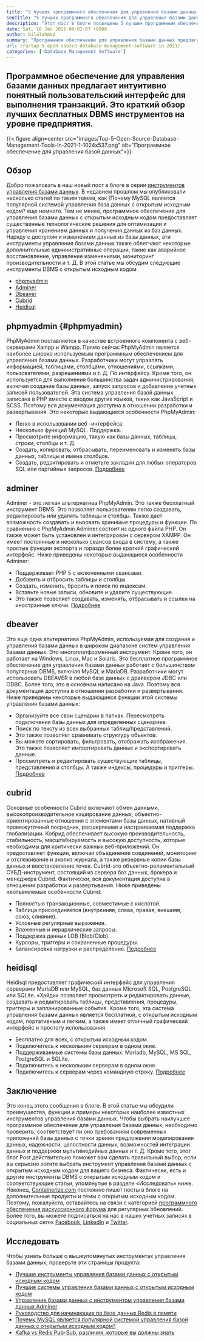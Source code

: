 ```yaml
---
title: "5 лучших программного обеспечения для управления базами данных с открытым исходным кодом в 2021 году" 
seoTitle: "5 лучших программного обеспечения для управления базами данных с открытым исходным кодом в 2021 году" 
description: "Этот пост в блоге посвящены 5 лучшим программным обеспечением для управления базами данных с открытым исходным кодом. Это PhpMyAdmin, Adminer, Dbeaver, Cubrid и Heidisql." 
date: Sat, 16 Jan 2021 00:02:07 +0000
author: bilalahmed
summary: "Программное обеспечение для управления базами данных предлагает интуитивно понятный пользовательский интерфейс для выполнения транзакций. Это краткий обзор лучших бесплатных DBMS инструментов на уровне предприятия." 
url: /ru/top-5-open-source-database-management-software-in-2021/
categories: ['Database Management Software']
---
```


## Программное обеспечение для управления базами данных предлагает интуитивно понятный пользовательский интерфейс для выполнения транзакций. Это краткий обзор лучших бесплатных DBMS инструментов на уровне предприятия.

{{< figure align=center src="images/Top-5-Open-Source-Database-Management-Tools-In-2021-1-1024x537.png" alt="Программное обеспечение для управления базой данных">}}


## Обзор
Добро пожаловать в наш новый пост в блоге в серии [инструментов управления базами данных][1]. В недавнем прошлом мы опубликовали несколько статей по таким темам, как [Почему MySQL является популярной системой управления база данных с открытым исходным кодом? еще немного. Тем не менее, программное обеспечение для управления базами данных с открытым исходным кодом предоставляет существенные технологические решения для оптимизации и управления хранением данных и получения данных из баз данных. Наряду с доступом и изменением данных из базы данных, эти инструменты управления базами данных также облегчают некоторые дополнительные административные операции, такие как аварийное восстановление, управление изменениями, мониторинг производительности и т. Д.
В этой статье мы обсудим следующие инструменты DBMS с открытым исходным кодом:
  * [phpmyadmin][4]
  * [Adminer][5]
  * [Dbeaver][6]
  * [Cubrid][7]
  * [Heidisql][8]

## phpmyadmin   {#phpmyadmin}
PhpMyAdmin поставляется в качестве встроенного компонента с веб-серверами Xampp и Wampp. Прямо сейчас PhpMyAdmin является наиболее широко используемым программным обеспечением для управления базами данных. Разработчики могут управлять информацией, таблицами, столбцами, отношениями, ссылками, пользователями, разрешениями и т. Д. По интерфейсу. Кроме того, он используется для выполнения большинства задач администрирования, включая создание базы данных, запуск запросов и добавление учетных записей пользователей. Эта система управления базой данных записана в PHP вместе с вводом других языков, таких как JavaScript и SCSS. Поэтому вся документация доступна в отношении разработки и развертывания. Это некоторые выдающиеся особенности PhpMyAdmin:
  * Легко в использовании веб -интерфейса.
  * Несколько функций MySQL. Поддержка.
  * Просмотрите информацию, такую ​​как базы данных, таблицы, строки, столбцы и т. Д.
  * Создать, копировать, отбрасывать, переименовать и изменять базы данных, таблицы и имена столбцов.
  * Создать, редактировать и отметьте закладки для любых операторов SQL или партийных запросов.
[Подробнее][9]

## adminer
Adminer - это легкая альтернатива PhpMyAdmin. Это также бесплатный инструмент DBMS. Это позволяет пользователям легко создавать, редактировать или удалять таблицы и столбцы. Также дает возможность создавать и вызовать хранимые процедуры и функции. По сравнению с PhpMyAdmin Adminer состоит из одного файла PHP. Он также может быть установлен и интегрирован с сервером XAMPP. Он имеет постоянные и несколько сеансов входа в систему, а также простые функции экспорта и гораздо более краткий графический интерфейс. Ниже приведены некоторые выдающиеся особенности Adminer:
  * Поддерживает PHP 5 с включенными сеансами.
  * Добавить и отбросить таблицы и столбцы.
  * Создать, изменить, бросить и поиск по индексам.
  * Вставьте новые записи, обновите и удалите существующие.
  * Это также позволяет создавать, изменять, отбрасывать и ссылки на иностранные ключи.
[Подробнее][10]

## dbeaver
Это еще одна альтернатива PhpMyAdmin, используемая для создания и управления базами данных в широком диапазоне систем управления базами данных. Это многоплатформенный инструмент. Кроме того, он работает на Windows, Linux, Mac и Solaris. Это бесплатное программное обеспечение для управления базами данных работает с большинством популярных DBMS, включая MySQL и MariaDB. Разработчики могут использовать DBEAVER в любой базе данных с драйвером JDBC или ODBC. Более того, это в основном написано на Java. Поэтому вся документация доступна в отношении разработки и развертывания. Ниже приведены некоторые выдающиеся функции этой системы управления базами данных:
  * Организуйте все свои сценарии в папках. Пересмотреть подключения базы данных для определенных сценариев.
  * Поиск по тексту из всех выбранных таблиц/представлений.
  * Это также позволяет сравнивать структуру объектов.
  * Вы можете сортировать, фильтровать, отображать изображения. Это также позволяет импортировать данные и экспортировать данные.
  * Просмотреть и редактировать существующие таблицы, представления и столбцы. А также индексы, процедуры и триггеры.
[Подробнее][11]

## cubrid
Основные особенности Cubrid включают обмен данными, высокопроизводительное кэширование данных, объектно-ориентированные отношения с элементами базы данных, нативный промежуточный посредник, расширяемая и настраиваемая поддержка глобализации. Кобрид обеспечивает высокую производительность, стабильность, масштабируемость и высокую доступность, которые необходимы для критически важных веб-приложений. Он предоставляет функции, включая объединение соединений, мониторинг и отслеживание и анализ журнала, а также резервные копии базы данных и восстановление точек. Cubrid-это объектно-реламентальный СУБД-инструмент, состоящий из сервера баз данных, брокера и менеджера Cubrid. Фактически, вся документация доступна в отношении разработки и развертывания. Ниже приведены неотъемлемые особенности Cubrid:
  * Полностью транзакционные, совместимые с кислотой.
  * Таблица присоединяется (внутренняя, слева, правая, внешняя, союз, слияние).
  * Условные регулярные выражения.
  * Вложенные и иерархические запросы.
  * Поддержка данных LOB (Blob/Clob).
  * Курсоры, триггеры и сохраненные процедуры.
  * Балансировка нагрузки и распределение.
[Подробнее][12]

## heidisql
Heidisql предоставляет графический интерфейс для управления серверами MariaDB или MySQL, баз данных Microsoft SQL, PostgreSQL или SQLite. «Хайди» позволяет просмотреть и редактировать данные, создавать и редактировать таблицы, представления, процедуры, триггеры и запланированные события. Кроме того, эта система управления базами данных является бесплатной, с открытым исходным кодом, портативным и легким, а также имеет отличный графический интерфейс и простоту использования.
  * Бесплатно для всех, с открытым исходным кодом.
  * Подключитесь к нескольким серверам в одном окне.
  * Поддерживаемые системы базы данных: Mariadb, MySQL, MS SQL, PostgreSQL и SQLite.
  * Подключитесь к нескольким серверам в одном окне.
  * Подключитесь к серверам через командную строку.
[Подробнее][13]

## Заключение
Это конец этого сообщения в блоге. В этой статье мы обсудили преимущества, функции и примеры некоторых наиболее известных инструментов управления базами данных. Чтобы выбрать наилучшее программное обеспечение для управления базами данных, необходимо проверить, соответствует ли оно требованиям современных приложений базы данных с точки зрения предложения моделирования данных, надежности, целостности данных, возможностей интеграции данных и поддержки мультимедийных данных и т. Д. Кроме того, этот блог Post действительно поможет вам сделать правильный выбор, если вы серьезно хотите выбрать инструмент управления базами данных с открытым исходным кодом для вашего бизнеса. Фактически, есть и другие инструменты DBMS с открытым исходным кодом и соответствующие статьи, упомянутые в разделе «Исследовать» ниже.
Наконец, [Containerize.com][14] постоянно пишет посты в блоге на дополнительные продукты и темы с открытым исходным кодом. Поэтому, пожалуйста, оставайтесь на связи с категорией [программного обеспечения дискуссионного форума][15] для регулярных обновлений. Более того, вы можете подписаться на нас в наших учетных записях в социальных сетях [Facebook][16], [LinkedIn][17] и [Twitter][18].

## Исследовать
Чтобы узнать больше о вышеупомянутых инструментах управления базами данных, проверьте эти страницы продукта:
  * [Лучшие инструменты управления базами данных с открытым исходным кодом][1]
  * [Лучшие системы управления базами данных с открытым исходным кодом][19]
  * [Управление базами данных с инструментом управления базами данных Adminer][20]
  * [Руководство для начинающих по базе данных Redis в памяти][21]
  * [Почему MySQL является популярной системой управления базой данных с открытым исходным кодом?][2]
  * [Kafka vs Redis Pub-Sub, различия, которые вы должны знать][3]

  
[1]: https://products.containerize.com/database-management/
[2]: https://blog.containerize.com/2021/02/18/why-mysql-is-a-popular-open-source-database-management-system/
[3]: https://blog.containerize.com/database-management-software/kafka-vs-redis-pub-sub-differences-which-you-should-know/
[4]: #phpmyadmin
[5]: #adminer
[6]: #dbeaver
[7]: #cubrid
[8]: #heidisql
[9]: https://products.containerize.com/database-management/phpmyadmin
[10]: https://products.containerize.com/database-management/adminer
[11]: https://products.containerize.com/database-management/dbeaver
[12]: https://products.containerize.com/database-management/cubrid
[13]: https://products.containerize.com/database-management/heidisql
[14]: https://www.containerize.com/
[15]: https://products.containerize.com/discussion-forum/
[16]: https://web.facebook.com/containerize
[17]: https://www.linkedin.com/company/containerize/
[18]: https://twitter.com/containerize_co
[19]: https://products.containerize.com/database-management-system
[20]: https://blog.containerize.com/2021/03/05/manage-databases-with-adminer-database-management-tool/
[21]: https://blog.containerize.com/database-management-software/a-beginners-guide-to-redis-in-memory-database/

